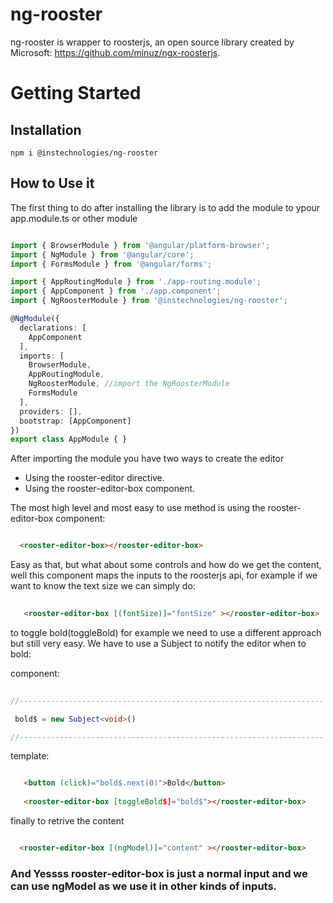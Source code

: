 

# ng-rooster
ng-rooster is wrapper to roosterjs, an open source library created by Microsoft: https://github.com/minuz/ngx-roosterjs. 

# Getting Started

## Installation
``` npm i @instechnologies/ng-rooster ```

## How to Use it

The first thing to do after installing the library is to add the module to ypour app.module.ts or other module

```ts

import { BrowserModule } from '@angular/platform-browser';
import { NgModule } from '@angular/core';
import { FormsModule } from '@angular/forms';

import { AppRoutingModule } from './app-routing.module';
import { AppComponent } from './app.component';
import { NgRoosterModule } from '@instechnologies/ng-rooster';

@NgModule({
  declarations: [
    AppComponent
  ],
  imports: [
    BrowserModule,
    AppRoutingModule,
    NgRoosterModule, //import the NgRoosterModule
    FormsModule
  ],
  providers: [],
  bootstrap: [AppComponent]
})
export class AppModule { }


```

After importing the module you have two ways to create the editor

* Using the rooster-editor directive.
* Using the rooster-editor-box component.

The most high level and most easy to use method is using the rooster-editor-box component:

```html

  <rooster-editor-box></rooster-editor-box>

```

Easy as that, but what about some controls and how do we get the content, well
this component maps the inputs to the roosterjs api, for example if we want to know the text size we can simply do:

```html
   
   <rooster-editor-box [(fontSize)]="fontSize" ></rooster-editor-box>

```

to toggle bold(toggleBold) for example we need to use a different approach but still very easy. We have to use a Subject to notify the editor when to bold:

component:
```ts
   
//--------------------------------------------------------------------

 bold$ = new Subject<void>()

//--------------------------------------------------------------------

```

template:

```html

   <button (click)="bold$.next(0)">Bold</button>
  
   <rooster-editor-box [toggleBold$]="bold$"></rooster-editor-box>

```

finally to retrive the content

```html

  <rooster-editor-box [(ngModel)]="content" ></rooster-editor-box>

```

### And Yessss rooster-editor-box is just a normal input and we can use ngModel as we use it in other kinds of inputs.